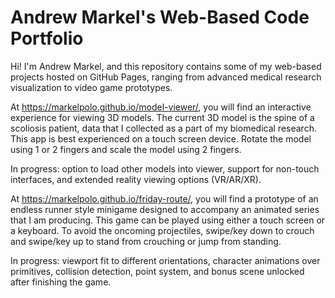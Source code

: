 # Andrew Markel's Web-Based Code Portfolio

Hi! I'm Andrew Markel, and this repository contains some of my web-based projects hosted on GitHub Pages, ranging from advanced medical research visualization to video game prototypes.

At https://markelpolo.github.io/model-viewer/, you will find an interactive experience for viewing 3D models. The current 3D model is the spine of a scoliosis patient, data that I collected as a part of my biomedical research. This app is best experienced on a touch screen device. Rotate the model using 1 or 2 fingers and scale the model using 2 fingers. 

In progress: option to load other models into viewer, support for non-touch interfaces, and extended reality viewing options (VR/AR/XR).

At https://markelpolo.github.io/friday-route/, you will find a prototype of an endless runner style minigame designed to accompany an animated series that I am producing. This game can be played using either a touch screen or a keyboard. To avoid the oncoming projectiles, swipe/key down to crouch and swipe/key up to stand from crouching or jump from standing.

In progress: viewport fit to different orientations, character animations over primitives, collision detection, point system, and bonus scene unlocked after finishing the game.


